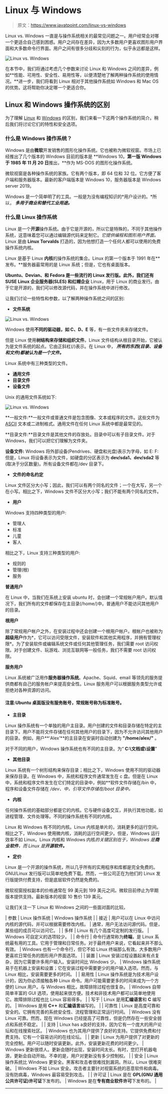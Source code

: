 # Linux 与 Windows

> 原文：<https://www.javatpoint.com/linux-vs-windows>

Linux vs. Windows 一直是与操作系统相关的最常见问题之一。用户经常会对哪一个更适合自己感到困惑。用户之间存在差异，因为大多数用户更喜欢图形用户界面和大多数命令行界面。用户之间有很多分歧和尖刻的行为，似乎永远都是这样。

![Linux vs. Windows](img/c4c445a21383fc4b387f38f73e468ef9.png)

在本节中，我们将通过考虑几个参数来讨论 Linux 和 Windows 之间的差异，例如**性能、可用性、安全性、易用性等，以便清楚地了解两种操作系统的使用情况。**进一步，我们将看到 Linux 相对于其他操作系统如 Windows 和 Mac OS 的优势。这将帮助你决定哪一个更适合你。

## Linux 和 Windows 操作系统的区别

为了理解 [Linux](https://javatpoint.com/linux-tutorial) 和 [Windows](https://www.javatpoint.com/windows) 的区别，我们来看一下这两个操作系统的简介。稍后我们将讨论它们的特性和安全选项。

### 什么是 Windows 操作系统？

Windows 是由**微软**开发销售的图形化操作系统。它也被称为微软视窗。市场上已经推出了几个版本的 Windows 目前的版本是 **Windows 10。**第一版 Windows 于 1985 年 11 月 20 日**推出，**作为 MS-DOS 的图形化操作系统。

微软视窗是各种操作系统的家族。它有两个版本，即 64 位和 32 位。它方便了客户端和服务器版本。最新的客户端版本是 Windows 10，服务器版本是 Windows server 2019。

Windows 是一个简单明了的工具。一般是为没有编程知识的*用户设计的。*所以， ***多用于商业和替代工业用途。***

### 什么是 Linux 操作系统

Linux 是一个**开源**操作系统。由于它是开源的，所以它是特殊的，不同于其他操作系统，这意味着您可以通过编辑源代码来定制它。*它提供编程和图形用户界面。* Linux 是由 **Linux Torvalds** 打造的，因为他想打造一个任何人都可以使用的免费操作系统内核。

Linux 是基于 Linux **内核**的操作系统的集合。Linux 的第一个版本于 1991 年在**发布。**服务器最常用的是 Linux 系统；但是，它也有桌面版本。

**Ubuntu、Devian、**和 **Fedora** 是一些流行的 Linux 发行版。此外，我们还有 **SUSE Linux 企业服务器(SLES)** 和**红帽企业** Linux，用于 Linux 的商业发行。由于它是开源的，我们可以修改源代码，并在操作系统中进行修改。

让我们讨论一些特性和参数，以了解两种操作系统之间的区别:

*   **文件系统**

![Linux vs. Windows](img/8f384c51718bbafc656a335a2f32834e.png)

Windows 使用**不同的驱动器，如 C、D、E** 等，有一些文件夹来存储文件。

但是 Linux 使用**树结构来存储和组织文件**。Linux 文件结构从根目录开始，它被认为是文件系统的起点。它由正斜杠(/)表示。在 Linux 中， ***所有的东西(目录、设备和文件)都被认为是一个文件。***

Linux 系统中有三种类型的文件。

*   **通用文件**
*   **目录文件**
*   **设备文件**

Unix 的通用文件系统如下:

![Linux vs. Windows](img/96a99c253760a30de7fdc0fd0c32b214.png)

**一般文件:**一般文件或普通文件是包含图像、文本或程序的文件。这些文件为 [ASCII](https://www.javatpoint.com/ascii-full-form) 文本或二进制格式。通用文件在任何 Linux 系统中都是最常见的。

**目录文件:**目录文件是其他文件的存放处。目录中可以有子目录文件。对于 Windows，我们可以把它们理解为文件夹。

**设备文件:** Windows 将外部设备(Pendrives、硬盘和光盘)表示为字母，如 E: F:但是，Linux 将设备表示为文件，如硬盘的分区表示为 **dev/sda1、dev/sda2** 等(取决于分区数量)。所有设备文件都在/dev 目录下。

*   **文件的命名约定**

Linux 文件区分大小写；因此，我们可以有两个同名的文件；一个在大写，另一个在小写。相比之下，Windows 文件不区分大小写；我们不能有两个同名的文件。

*   **用户**

Windows 支持四种类型的用户:

*   管理人
*   标准
*   儿童
*   客人

相比之下，Linux 支持三种类型的用户:

*   规则的
*   管理(根)
*   服务

**普通用户**

在 Linux 中，当我们在系统上安装 ubuntu 时，会创建一个常规帐户用户。默认情况下，我们所有的文件都保存在主目录(/home/)中。普通用户不能访问其他用户的目录。

**根用户**

除了常规用户帐户之外，在安装过程中还会创建一个根用户帐户。根帐户也被称为**超级用户**作为*，它可以访问受限文件，安装软件和其他实用程序，并拥有管理权限*。为了安装软件或编辑系统文件或任何其他管理任务，我们需要 root 访问权限。对于创建文件、玩游戏、浏览互联网等一般任务，我们不需要 root 访问权限。

**服务用户**

Linux 系统被广泛用作**服务器操作系统**。Apache、Squid、email 等领先的服务提供商都有自己的服务帐户来提高安全性。Linux 服务用户可以根据服务类型允许或拒绝对各种资源的访问。

#### 注意:Ubuntu 桌面版没有服务账号，常规账号称为标准账号。

*   **主目录**

Linux 操作系统有一个单独的用户主目录。用户创建的文件和目录存储在特定的主目录下。用户不能将文件存储在任何其他用户的目录下，因为不允许访问其他用户的目录。例如，用户**‘Alex’**的主目录在安装时自动创建为 **"/home/alex/"** 。

对于不同的用户，Windows 操作系统也有不同的主目录。为“ **C:\文档或\设置**”

*   **其他目录**

Linux 系统有一个树形结构来保存目录；相比之下，Windows 使用不同的驱动器来保存目录。在 Windows 中，系统和程序文件通常发生在 c 盘。但是在 Linux 中，系统和程序文件发生在它们特定的目录中，例如**软件文件存储在/bin 中，程序和设备文件存储在 */dev、*中，引导文件存储在/boot 目录中。**

*   **内核**

任何操作系统的基础部分都是它的内核。它与硬件设备交互，并执行其他功能，如进程管理、文件处理等。不同的操作系统有不同的内核。

Linux 和 Windows 有不同的内核。Linux 内核是单片的，消耗更多的运行空间。相比之下，Windows 使用微内核，消耗的运行空间更少。但是，Windows 运行效率不如 Linux。Linux 内核和 Windows 内核*的关键区别在于，Windows 是**商业软件**，而 Linux 是**开源软件。***

*   **定价**

Linux 是一个开源的操作系统，所以几乎所有的实用程序和库都是完全免费的。GNU/Linux 发行版可以简单地免费下载。然而，一些公司正在为他们的 Linux 发行版提供付费支持，但是底层软件仍然是免费的。

微软视窗授权副本的价格通常在 99 美元到 199 美元之间。微软目前停止为早期版本提供支持。最新版本的视窗 10 售价 139 美元。

让我们关注一下 Linux 和 Windows 之间的一些面对面的比较。

| 参数 | Linux 操作系统 | Windows 操作系统 |
| 接近 | 用户可以在 Linux 中访问内核的源代码，并可以根据需要修改内核。 | 通常，用户无法访问源代码。但是，某些组的成员可以访问它。 |
| 多样 | Linux 有几个高度可定制的发行版。 | Windows 可自定义的选项较少。 |
| 命令行 | 命令行通常称为**终端**，是 Linux 系统最有用的工具。它用于管理和日常任务。对于最终用户来说，它看起来并不那么有效。 | Windows 也有一个命令行，但它不如 Linux 终端那么有效。大多数用户更喜欢日常任务的图形用户界面选项。 |
| 装置 | Linux 安装过程设置起来有点复杂，因为它需要许多用户输入。安装时间比 Windows 少。 | Windows 操作系统易于在机器上安装和设置；它在安装过程中需要更少的用户输入选项。然而，与 Linux 相比，安装需要更多的时间。 |
| 易用性 | Linux 操作系统是为技术用户设计的，因为你必须接触各种 Linux 命令。用户可能需要更多的时间来成为一个方便的 Linux 用户。与 Windows 相比，故障排除过程也很复杂。 | Windows 自带简单丰富的 GUI 选项，使用起来很方便。技术和非技术用户都可以简单地使用它。故障排除过程也比 Linux 容易得多。 |
| 写于 | Linux 是用**汇编语言**和 **C** 编写的。 | Windows 是用 **C++** 和**汇编语言**编写的。 |
| 可靠性 | Linux 是高度可靠和安全的。它拥有完善的系统安全性、流程管理和正常运行时间。 | Windows 没有 Linux 可靠。然而，现在 Windows 已经提高了可靠性，但是仍然存在一些安全弱点和系统不稳定。 |
| 支持 | Linux has a良好的支持，因为它有一个庞大的用户论坛和在线搜索社区。 | Windows 也为其用户提供了良好的支持。它提供免费和付费支持。它有一个容易访问的在线论坛。 |
| 更新 | Linux 为用户提供了对更新的完全控制。用户可以随时安装更新。此外，安装更新花费的时间更少。 | Windows 更新很烦人。更新会随时出现，安装时间太长。有时，您打开机器电源，更新会自动开始。不幸的是，用户对更新没有多少控制权。 |
| 安全 | Linux 操作系统比 Windows 更安全。黑客和攻击者很难找到漏洞。所以，Linux 很难突破。 | Windows 不如 Linux 安全。攻击者主要针对视窗系统的恶意软件和病毒。没有防病毒，Windows 最容易受到攻击。 |
| 许可证 | Linux 是在 **GPL(GNU 通用公共许可证)许可证**下发布的。 | Windows 是在**专有商业软件许可**下发布的。 |

* * *